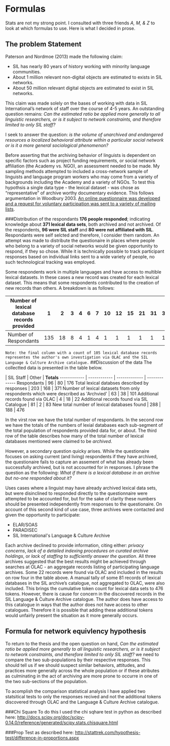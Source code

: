 # Formulas

Stats are not my strong point. I consulted with three friends *A, M, & Z* to look at which formulas to use. Here is what I decided in prose.

## The problem Statement
Paterson and Nordmoe (2013) made the following claim:
* SIL has nearly 80 years of history working with minority language communities. 
* About 1 million relevant non-digital objects are estimated to exists in SIL networks.
* About 50 million relevant digital objects are estimated to exist in SIL networks.

This claim was made solely on the bases of working with data in SIL International’s network of staff over the course of 4-5 years. An outstanding question remains: *Can the estimated ratio be applied more generally to all linguistic researchers, or is it subject to network constraints, and therefore limited to only SIL staff?*

I seek to answer the question: *is the volume of unarchived and endangered resources a localized behavioral attribute within a particular social network or is it a more general sociological phenomenon?*

Before asserting that the archiving behavior of linguists is dependent on specific factors such as project funding requirements, or social network affiliation (the Academy vs. NGO), an assessment needed to be made. My sampling methods attempted to included a cross-network sample of linguists and language program workers who may come from a variety of backgrounds including the Academy and a variety of NGOs. To test this hypothsis a single data type - the lexical dataset - was chose as “representative” of archive worthy documentary evidence. This follows argumentation in Woodbury 2003. [An online questionnaire was developed and a request for voluntary participation was sent to a variety of mailing lists](http://bit.ly/19QSPMb).

###Distribution of the respondants
**176 people responded**; indicating knowledge about **371 lexical data sets**, both archived and not archived. Of the respondents, **96 were SIL staff** and **80 were not affiliated with SIL**. Respondants were self selcted and therefore, I consider them random. An attempt was made to distribute the questionaire in places where people who belong to a variety of social networks would be given opportunity to respond, if they so chose. While it is technically possible to track participant responses based on individual links sent to a wide variety of people, no such technological tracking was employed.

Some respondents work in multiple languages and have access to multible lexical datasets. In these cases a new record was created for each lexical dataset. This means that some respondents contributed to the creation of new records than others. A breakdown is as follows:

Number of lexical database records provided | 1 | 2 | 3 | 4 | 6 | 7 | 10 | 12 | 15 | 21 | 31 | 37 | *105*
 ------------ | ------------ | ------------- | ------------- | ------------- | ------------- | ------------- | ------------- | ------------- | ------------- | ------------- | ------------- | ------------- | -------------
Number of Respondants | 135 | 18 | 8 | 4 | 1 | 4 | 1 | 1 | 1 | 1 | 1 | 1 | *1*
```Note: the final column with a count of 105 lexical database records representes the author's own investigation via OLAC and the SIL Language & Culture Archive catalogue.```
##Discussion of the data
The collectted data is presented in the table below.

 | SIL Staff | Other | **Totals**
 ------------ | ------------ | ------------- | -------------
Respondants | 96 | 80 | 176
Total lexical databses described by responses | 203 | 168 | 371
Number of lexical datasets from only respondents which were described as 'Archvied' | 63 | 38 | 101
Additional records found via OLAC | 4 | 18 | 22
Additional records found via SIL Catalogue | 81 | 2 | 83
New total number of lexical databases found | 288 | 188 | 476

In the virst row we have the total number of respondants. In the second row we have the totals of the numbers of lexial databases each sub-segment of the total population of respondents provided data for, or about. The third row of the table describes how many of the total number of lexical databases mentioned were claimed to be *archived*.

However, a secondary question quicky arises. While the questionaire focuses on asking current (and living) respondents if they have archived, the questionaire fails to capture an assement of what has already been successfully archived, but is not accounted for in responses. I phrase the question as the following: *What if there is a lexical database in an archive but no-one responded about it?*

Uses cases where a linguist may have already archived lexical data sets, but were disinclined to responded directly to the questionnaire were attempted to be accounted for, but for the sake of clarity these numbers should be presented independently from responses to the questionaire. On account of this second kind of use case, three archives were contacted and given the opportunity to participate: 
* ELAR/SOAS
* PARADISEC
* SIL International's Language & Culture Archive

Each archive declined to provide information, citing either: *privacy concerns*, *lack of a detailed indexing procedures on curated archive holdings*, or *lack of staffing to sufficiently answer the question*. All three archives suggested that the best results might be achieved through searches at OLAC - an aggregate records listing of participating language archives. Some 22 records were found via OLAC and included in the results on row four in the table above. A manual tally of some 81 records of lexical databases in the SIL archive’s catalogue, not aggregated to OLAC, were also included. This brings the cumulative token count for lexical data sets to 476 tokens. However, there is cause for concern in the discovered records in the SIL Language & Culture Archive catalogue. The author does have access to this catalogue in ways that the author does not have access to other catalogues. Therefore it is possible that adding these additional tokens would unfairly present the situation as it more generally occurs.

## Formula for network equivlency hypothesis
To return to the thesis and the open question on hand, *Can the estimated ratio be applied more generally to all linguistic researchers, or is it subject to network constraints, and therefore limited to only SIL staff?* we need to compare the two sub-populations by their respective responses. This should tell us if we should suspect similar behaviors, attitudes, and practices more generally across the whole population or if these atributes as culminating in the act of archiving are more prone to occurre in one of the two sub-sections of the population.

To acomplish the comparison statistical analysis I have applied two statsitical tests to only the responses recived and not the additional tokens discovered through OLAC and the Language & Culture Archive catalogue.

###Chi Square
To do this I used the chi sqhare test in python as described here: http://docs.scipy.org/doc/scipy-0.14.0/reference/generated/scipy.stats.chisquare.html

###Prop Test
as described here: http://stattrek.com/hypothesis-test/difference-in-proportions.aspx
